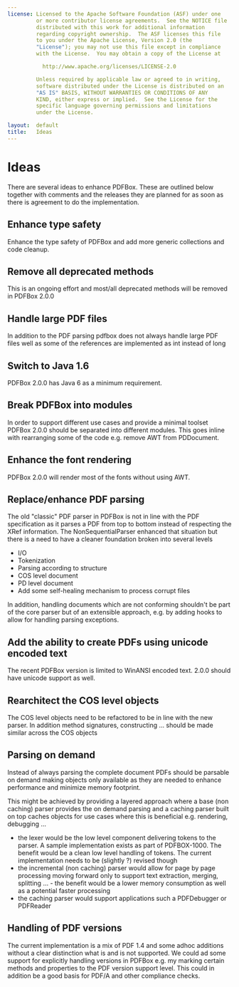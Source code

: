 ```yaml
---
license: Licensed to the Apache Software Foundation (ASF) under one
         or more contributor license agreements.  See the NOTICE file
         distributed with this work for additional information
         regarding copyright ownership.  The ASF licenses this file
         to you under the Apache License, Version 2.0 (the
         "License"); you may not use this file except in compliance
         with the License.  You may obtain a copy of the License at

           http://www.apache.org/licenses/LICENSE-2.0

         Unless required by applicable law or agreed to in writing,
         software distributed under the License is distributed on an
         "AS IS" BASIS, WITHOUT WARRANTIES OR CONDITIONS OF ANY
         KIND, either express or implied.  See the License for the
         specific language governing permissions and limitations
         under the License.

layout:  default
title:   Ideas
---
```


# Ideas

There are several ideas to enhance PDFBox. These are outlined below together with 
comments and the releases they are planned for as soon as there is agreement to do the
implementation.

## Enhance type safety

Enhance the type safety of PDFBox and add more generic collections and code cleanup.

## Remove all deprecated methods

This is an ongoing effort and most/all deprecated methods will be removed in PDFBox 2.0.0

## Handle large PDF files

In addition to the PDF parsing pdfbox does not always handle large PDF files well as some 
of the references are implemented as int instead of long

## <span class="complete">Switch to Java 1.6</span>

<span class="complete">PDFBox 2.0.0 has Java 6 as a minimum requirement.</span>

## <span class="complete">Break PDFBox into modules</span>

<span class="complete">In order to support different use cases and provide a minimal toolset PDFBox 2.0.0 should be 
separated into different modules. This goes inline with rearranging some of the code
e.g. remove AWT from PDDocument.
</span>

## <span class="complete">Enhance the font rendering</span>

<span class="complete">PDFBox 2.0.0 will render most of the fonts without using AWT.</span>
 
## Replace/enhance PDF parsing

<span class="complete">The old "classic" PDF parser in PDFBox is not in line with the PDF specification as it parses
a PDF from top to bottom instead of respecting the XRef information.</span> The NonSequentialParser
enhanced that situation but there is a need to have a cleaner foundation broken into several levels

- I/O
- Tokenization
- Parsing according to structure
- COS level document
- PD level document
- Add some self-healing mechanism to process corrupt files

In addition, handling documents which are not conforming shouldn't be part of the core parser
but of an extensible approach, e.g. by adding hooks to allow for handling parsing exceptions.

## <span class="complete">Add the ability to create PDFs using unicode encoded text</span>

<span class="complete">The recent PDFBox version is limited to WinANSI encoded text. 2.0.0 should have unicode support as well.</span>

## Rearchitect the COS level objects

The COS level objects need to be refactored to be in line with the new parser. In addition
method signatures, constructing ... should be made similar across the COS objects

## Parsing on demand

Instead of always parsing the complete document PDFs should be parsable on demand making
objects only available as they are needed to enhance performance and minimize memory footprint.

This might be achieved by providing a layered approach where a base (non caching) parser provides
the on demand parsing and a caching parser built on top caches objects for use cases where
this is beneficial e.g. rendering, debugging ...

- the lexer would be the low level component delivering tokens to the parser.
  A sample implementation exists as part of PDFBOX-1000. The benefit would be a clean low
  level handling of tokens. The current implementation needs to be (slightly ?) revised though
- the incremental (non caching) parser would allow for page by page processing moving forward 
  only to support text extraction, merging, splitting … - the benefit would be a lower memory 
  consumption as well as a potential faster processing
- the caching parser would support applications such a PDFDebugger or PDFReader 

## Handling of PDF versions

The current implementation is a mix of PDF 1.4 and some adhoc additions without a clear 
distinction what is and is not supported. We could ad some support for explicitly handling
versions in PDFBox e.g. my marking certain methods and properties to the PDF version support
level. This could in addition be a good basis for PDF/A and other compliance checks. 
